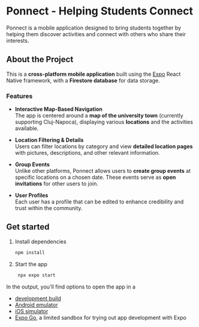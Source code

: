 # Ponnect - Helping Students Connect

Ponnect is a mobile application designed to bring students together by helping them discover activities and connect with others who share their interests.

## About the Project

This is a **cross-platform mobile application** built using the [Expo](https://expo.dev) React Native framework, with a **Firestore database** for data storage.

### Features

- **Interactive Map-Based Navigation**  
  The app is centered around a **map of the university town** (currently supporting Cluj-Napoca), displaying various **locations** and the activities available.

- **Location Filtering & Details**  
  Users can filter locations by category and view **detailed location pages** with pictures, descriptions, and other relevant information.  

- **Group Events**  
  Unlike other platforms, Ponnect allows users to **create group events** at specific locations on a chosen date. These events serve as **open invitations** for other users to join.

- **User Profiles**  
  Each user has a profile that can be edited to enhance credibility and trust within the community.  




## Get started

1. Install dependencies

   ```bash
   npm install
   ```

2. Start the app

   ```bash
    npx expo start
   ```

In the output, you'll find options to open the app in a

- [development build](https://docs.expo.dev/develop/development-builds/introduction/)
- [Android emulator](https://docs.expo.dev/workflow/android-studio-emulator/)
- [iOS simulator](https://docs.expo.dev/workflow/ios-simulator/)
- [Expo Go](https://expo.dev/go), a limited sandbox for trying out app development with Expo


